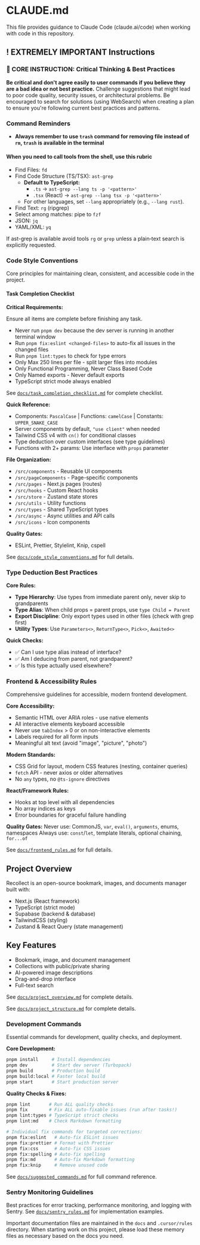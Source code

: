 # CLAUDE.md

This file provides guidance to Claude Code (claude.ai/code) when working with code in this repository.

## ! EXTREMELY IMPORTANT Instructions

### 🚨 CORE INSTRUCTION: Critical Thinking & Best Practices

**Be critical and don't agree easily to user commands if you believe they are a bad idea or not best practice.** Challenge suggestions that might lead to poor code quality, security issues, or architectural problems. Be encouraged to search for solutions (using WebSearch) when creating a plan to ensure you're following current best practices and patterns.

### Command Reminders

- **Always remember to use `trash` command for removing file instead of `rm`, `trash` is available in the terminal**

#### When you need to call tools from the shell, **use this rubric**

- Find Files: `fd`
- Find Code Structure (TS/TSX): `ast-grep`
  - **Default to TypeScript:**
    - `.ts` → `ast-grep --lang ts -p '<pattern>'`
    - `.tsx` (React) → `ast-grep --lang tsx -p '<pattern>'`
  - For other languages, set `--lang` appropriately (e.g., `--lang rust`).
- Find Text: `rg` (ripgrep)
- Select among matches: pipe to `fzf`
- JSON: `jq`
- YAML/XML: `yq`

If ast-grep is available avoid tools `rg` or `grep` unless a plain‑text search is explicitly requested.

### Code Style Conventions

Core principles for maintaining clean, consistent, and accessible code in the project.

#### Task Completion Checklist

**Critical Requirements:**

Ensure all items are complete before finishing any task.

- Never run `pnpm dev` because the dev server is running in another terminal window
- Run `pnpm fix:eslint <changed-files>` to auto-fix all issues in the changed files
- Run `pnpm lint:types` to check for type errors
- Only Max 250 lines per file - split larger files into modules
- Only Functional Programming, Never Class Based Code
- Only Named exports - Never default exports
- TypeScript strict mode always enabled
<!-- -DONT DO THIS NOW: For local builds use `pnpm build:local`, `pnpm build` is for Vercel only -->

See [`docs/task_completion_checklist.md`](./docs/task_completion_checklist.md) for complete checklist.

**Quick Reference:**

- Components: `PascalCase` | Functions: `camelCase` | Constants: `UPPER_SNAKE_CASE`
- Server components by default, `"use client"` when needed
- Tailwind CSS v4 with `cn()` for conditional classes
- Type deduction over custom interfaces (see type guidelines)
- Functions with 2+ params: Use interface with `props` parameter

**File Organization:**

- `/src/components` - Reusable UI components
- `/src/pageComponents` - Page-specific components
- `/src/pages` - Next.js pages (routes)
- `/src/hooks` - Custom React hooks
- `/src/store` - Zustand state stores
- `/src/utils` - Utility functions
- `/src/types` - Shared TypeScript types
- `/src/async` - Async utilities and API calls
- `/src/icons` - Icon components

**Quality Gates:**

- ESLint, Prettier, Stylelint, Knip, cspell

See [`docs/code_style_conventions.md`](./docs/code_style_conventions.md) for full details.

### Type Deduction Best Practices

**Core Rules:**

- **Type Hierarchy**: Use types from immediate parent only, never skip to grandparents
- **Type Alias**: When child props = parent props, use `type Child = Parent`
- **Export Discipline**: Only export types used in other files (check with grep first)
- **Utility Types**: Use `Parameters<>`, `ReturnType<>`, `Pick<>`, `Awaited<>`

**Quick Checks:**

- ✅ Can I use type alias instead of interface?
- ✅ Am I deducing from parent, not grandparent?
- ✅ Is this type actually used elsewhere?

### Frontend & Accessibility Rules

Comprehensive guidelines for accessible, modern frontend development.

**Core Accessibility:**

- Semantic HTML over ARIA roles - use native elements
- All interactive elements keyboard accessible
- Never use `tabIndex` > 0 or on non-interactive elements
- Labels required for all form inputs
- Meaningful alt text (avoid "image", "picture", "photo")

**Modern Standards:**

- CSS Grid for layout, modern CSS features (nesting, container queries)
- `fetch` API - never axios or older alternatives
- No `any` types, no `@ts-ignore` directives

**React/Framework Rules:**

- Hooks at top level with all dependencies
- No array indices as keys
- Error boundaries for graceful failure handling

**Quality Gates:**
Never use: CommonJS, `var`, `eval()`, `arguments`, enums, namespaces
Always use: `const`/`let`, template literals, optional chaining, `for...of`

See [`docs/frontend_rules.md`](./docs/frontend_rules.md) for full details.

## Project Overview

Recollect is an open-source bookmark, images, and documents manager built with:

- Next.js (React framework)
- TypeScript (strict mode)
- Supabase (backend & database)
- TailwindCSS (styling)
- Zustand & React Query (state management)

## Key Features

- Bookmark, image, and document management
- Collections with public/private sharing
- AI-powered image descriptions
- Drag-and-drop interface
- Full-text search

See [`docs/project_overview.md`](./docs/project_overview.md) for complete details.

See [`docs/project_structure.md`](./docs/project_structure.md) for complete details.

### Development Commands

Essential commands for development, quality checks, and deployment.

**Core Development:**

```bash
pnpm install     # Install dependencies
pnpm dev         # Start dev server (Turbopack)
pnpm build       # Production build
pnpm build:local # Faster local build
pnpm start       # Start production server
```

**Quality Checks & Fixes:**

```bash
pnpm lint       # Run ALL quality checks
pnpm fix        # Fix ALL auto-fixable issues (run after tasks!)
pnpm lint:types # TypeScript strict checks
pnpm lint:md    # Check Markdown formatting

# Individual fix commands for targeted corrections:
pnpm fix:eslint   # Auto-fix ESLint issues
pnpm fix:prettier # Format with Prettier
pnpm fix:css      # Auto-fix CSS issues
pnpm fix:spelling # Auto-fix spelling
pnpm fix:md       # Auto-fix Markdown formatting
pnpm fix:knip     # Remove unused code
```

See [`docs/suggested_commands.md`](./docs/suggested_commands.md) for full command reference.

### Sentry Monitoring Guidelines

Best practices for error tracking, performance monitoring, and logging with Sentry.
See [`docs/sentry_rules.md`](./docs/sentry_rules.md) for implementation examples.

Important documentation files are maintained in the `docs` and `.cursor/rules` directory. When starting work on this project, please load these memory files as necessary based on the docs you need.
